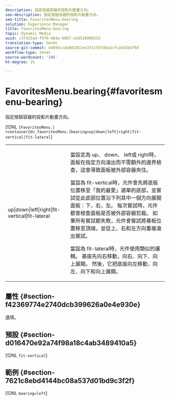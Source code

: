 ```yaml
---
description: 指定按鈕容器的投影片動畫方向。
seo-description: 指定按鈕容器的投影片動畫方向。
seo-title: FavoritesMenu.bearing
solution: Experience Manager
title: FavoritesMenu.bearing
topic: Dynamic Media
uuid: c3f415ad-f976-464a-9067-a5d526908352
translation-type: tm+mt
source-git-commit: e4695cc4e882351ec3f2c55fd8a3cfca455bd79d
workflow-type: tm+mt
source-wordcount: '196'
ht-degree: 2%

---
```



# FavoritesMenu.bearing{#favoritesmenu-bearing}

指定按鈕容器的投影片動畫方向。

[!DNL `[FavoritesMenu.|<containerId>_favoritesMenu.]bearing=up|down|left|right|fit-vertical|fit-lateral`]

<table id="table_2B109D2F91E64B5382B31921C3780FA5"> 
 <tbody> 
  <tr> 
   <td colname="col1"> <p><span class="codeph"> up|down|left|right|fit-vertical|fit-lateral</span> </p> </td> 
   <td colname="col2"> <p> 當設定為<span class="codeph"> up</span>、<span class="codeph"> down</span>、<span class="codeph"> left</span>或<span class="codeph"> right</span>時，面板在指定方向滾出而不需額外的邊界檢查，這會導致面板被外部容器夾住。 </p> <p>當設為<span class="codeph"> fit-vertical</span>時，元件會先將底板位置移至「我的最愛」選單的底部，並嘗試從此底部位置沿下列其中一個方向展開面板：下，右，左。 每次嘗試時，元件都會檢查面板是否被外部容器剪裁。 如果所有嘗試都失敗，元件會嘗試將基板位置移至頂端，並從上、右和左方向重複滾出嘗試。 </p> <p>當設為<span class="codeph"> fit-lateral</span>時，元件使用類似的邏輯。 基座先向右移動，向右、向下、向上展開。 然後，它把底座向左移動，向左、向下和向上展開。 </p> </td> 
  </tr> 
 </tbody> 
</table>

## 屬性 {#section-f42369774e2740dcb399626a0e4e930e}

選填。

## 預設 {#section-d016470e92a74f98a18c4ab3489410a5}

[!DNL `fit-vertical`]

## 範例 {#section-7621c8ebd4144bc08a537d01bd9c3f2f}

[!DNL `bearing=left`]
